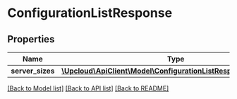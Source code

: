 # ConfigurationListResponse

## Properties
Name | Type | Description | Notes
------------ | ------------- | ------------- | -------------
**server_sizes** | [**\Upcloud\ApiClient\Model\ConfigurationListResponseServerSizes**](ConfigurationListResponseServerSizes.md) |  | [optional] 

[[Back to Model list]](../../README.md#documentation-of-the-models) [[Back to API list]](../../README.md#documentation) [[Back to README]](../../README.md)


